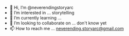- 👋 Hi, I’m @neverendingstoryarc
- 👀 I’m interested in ... storytelling 
- 🌱 I’m currently learning ... 
- 💞️ I’m looking to collaborate on ... don't know yet 
- 📫 How to reach me ... neverending.storyarc@gmail.com 

<!---
neverendingstoryarc/neverendingstoryarc is a ✨ special ✨ repository because its `README.md` (this file) appears on your GitHub profile.
You can click the Preview link to take a look at your changes.
--->
